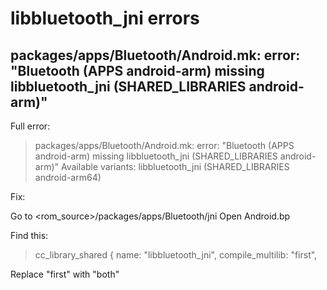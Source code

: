 libbluetooth_jni errors
===========

packages/apps/Bluetooth/Android.mk: error: "Bluetooth (APPS android-arm) missing libbluetooth_jni (SHARED_LIBRARIES android-arm)" 
-----------

Full error:

> packages/apps/Bluetooth/Android.mk: error: "Bluetooth (APPS android-arm) missing libbluetooth_jni (SHARED_LIBRARIES android-arm)" 
Available variants:
  libbluetooth_jni (SHARED_LIBRARIES android-arm64)

Fix:

Go to <rom_source>/packages/apps/Bluetooth/jni
Open Android.bp

Find this: 
> cc_library_shared {
>    name: "libbluetooth_jni",
>    compile_multilib: "first", 
    
Replace "first" with "both"

